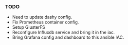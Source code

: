 ### TODO
* Need to update dashy config.
* Fix Prometheus container config.
* Setup GlusterFS
* Reconfigure Influxdb service and bring it in the iac.
* Bring Grafana config and dashboard to this ansible IAC.